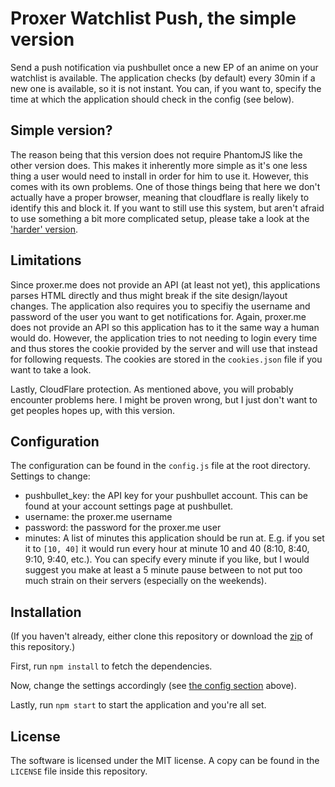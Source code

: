 # Proxer Watchlist Push, the simple version
Send a push notification via pushbullet once a new EP of an anime on your watchlist is available. The application checks (by default) every 30min if a new one is available, so it is not instant.
You can, if you want to, specify the time at which the application should check in the config (see below).

## Simple version?
The reason being that this version does not require PhantomJS like the other version does. This makes it inherently more simple as it's one less thing a user would need to install in order for him to use it. However, this comes with its own problems. One of those things being that here we don't actually have a proper browser, meaning that cloudflare is really likely to identify this and block it. If you want to still use this system, but aren't afraid to use something a bit more complicated setup, please take a look at the ['harder' version](https://github.com/kumpelblase2/proxer-watchlist-push).

## Limitations
Since proxer.me does not provide an API (at least not yet), this applications parses HTML directly and thus might break if the site design/layout changes. The application also requires you to specifiy the username and password of the user you want to get notifications for. Again, proxer.me does not provide an API so this application has to it the same way a human would do. However, the application tries to not needing to login every time and thus stores the cookie provided by the server and will use that instead for following requests. The cookies are stored in the `cookies.json` file if you want to take a look.

Lastly, CloudFlare protection. As mentioned above, you will probably encounter problems here. I might be proven wrong, but I just don't want to get peoples hopes up, with this version.

## Configuration
The configuration can be found in the `config.js` file at the root directory.
Settings to change:
- pushbullet_key: the API key for your pushbullet account. This can be found at your account settings page at pushbullet.
- username: the proxer.me username
- password: the password for the proxer.me user
- minutes: A list of minutes this application should be run at. E.g. if you set it to `[10, 40]` it would run every hour at minute 10 and 40 (8:10, 8:40, 9:10, 9:40, etc.). You can specify every minute if you like, but I would suggest you make at least a 5 minute pause between to not put too much strain on their servers (especially on the weekends).

## Installation
(If you haven't already, either clone this repository or download the [zip](https://github.com/kumpelblase2/proxer-watchlist-push/archive/master.zip) of this repository.)

First, run `npm install` to fetch the dependencies.

Now, change the settings accordingly (see [the config section](#configuration) above).

Lastly, run `npm start` to start the application and you're all set.

## License
The software is licensed under the MIT license. A copy can be found in the `LICENSE` file inside this repository.
